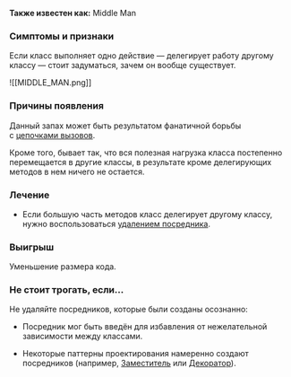 **Также известен как:** Middle Man

### Симптомы и признаки
Если класс выполняет одно действие — делегирует работу другому классу — стоит задуматься, зачем он вообще существует.

![[MIDDLE_MAN.png]]

### Причины появления
Данный запах может быть результатом фанатичной борьбы с [цепочками вызовов](Цепочка%20вызовов.md).

Кроме того, бывает так, что вся полезная нагрузка класса постепенно перемещается в другие классы, в результате кроме делегирующих методов в нем ничего не остается.

### Лечение
- Если большую часть методов класс делегирует другому классу, нужно воспользоваться [удалением посредника](https://refactoring.guru/ru/remove-middle-man).

### Выигрыш
Уменьшение размера кода.

### Не стоит трогать, если...
Не удаляйте посредников, которые были созданы осознанно:

- Посредник мог быть введён для избавления от нежелательной зависимости между классами.
    
- Некоторые паттерны проектирования намеренно создают посредников (например, [Заместитель](https://refactoring.guru/ru/design-patterns/proxy) или [Декоратор](https://refactoring.guru/ru/design-patterns/decorator)).